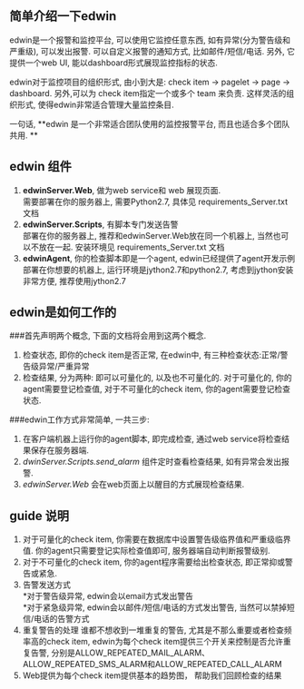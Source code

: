 ﻿
## 简单介绍一下edwin
edwin是一个报警和监控平台, 可以使用它监控任意东西, 如有异常(分为警告级和严重级), 可以发出报警. 可以自定义报警的通知方式, 比如邮件/短信/电话. 另外, 它提供一个web UI, 能以dashboard形式展现监控指标的状态.  

edwin对于监控项目的组织形式, 由小到大是:  check item -> pagelet -> page -> dashboard.  另外,可以为 check item指定一个或多个 team 来负责. 这样灵活的组织形式, 使得edwin非常适合管理大量监控条目. 

一句话, **edwin 是一个非常适合团队使用的监控报警平台, 而且也适合多个团队共用. ** 


## edwin 组件  
1. **edwinServer.Web**, 做为web service和 web 展现页面.   
   需要部署在你的服务器上, 需要Python2.7, 具体见 requirements_Server.txt 文档
2. **edwinServer.Scripts**, 有脚本专门发送告警  
   部署在你的服务器上, 推荐和edwinServer.Web放在同一个机器上, 当然也可以不放在一起. 安装环境见 requirements_Server.txt 文档
3. **edwinAgent**, 你的检查脚本即是一个agent, edwin已经提供了agent开发示例   
   部署在你想要的机器上, 运行环境是jython2.7和python2.7, 考虑到jython安装非常方便, 推荐使用jython2.7



## edwin是如何工作的

###首先声明两个概念, 下面的文档将会用到这两个概念.  
1. 检查状态, 即你的check item是否正常, 在edwin中, 有三种检查状态:正常/警告级异常/严重异常
2. 检查结果, 分为两种: 即可以可量化的, 以及也不可量化的. 对于可量化的, 你的agent需要登记检查值, 对于不可量化的check item, 你的agent需要登记检查状态.   

###edwin工作方式非常简单, 一共三步:     
1. 在客户端机器上运行你的agent脚本, 即完成检查, 通过web service将检查结果保存在服务器端.      
2. *dwinServer.Scripts.send_alarm* 组件定时查看检查结果, 如有异常会发出报警.  
3. *edwinServer.Web* 会在web页面上以醒目的方式展现检查结果. 



## guide 说明
1. 对于可量化的check item, 你需要在数据库中设置警告级临界值和严重级临界值. 你的agent只需要登记实际检查值即可, 服务器端自动判断报警级别. 
2. 对于不可量化的check item, 你的agent程序需要给出检查状态, 即正常抑或警告或紧急. 
3. 告警发送方式   
   *对于警告级异常, edwin会以email方式发出警告  
   *对于紧急级异常, edwin会以邮件/短信/电话的方式发出警告, 当然可以禁掉短信/电话的告警方式  
4. 重复警告的处理
谁都不想收到一堆重复的警告, 尤其是不那么重要或者检查频率高的check item, edwin为每个check item提供三个开关来控制是否允许重复告警, 分别是ALLOW_REPEATED_MAIL_ALARM、ALLOW_REPEATED_SMS_ALARM和ALLOW_REPEATED_CALL_ALARM
5. Web提供为每个check item提供基本的趋势图， 帮助我们回顾检查的结果
